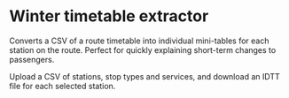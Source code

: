 # Winter timetable extractor
Converts a CSV of a route timetable into individual mini-tables for each station on the route. Perfect for quickly explaining short-term changes to passengers.

Upload a CSV of stations, stop types and services, and download an IDTT file for each selected station.
